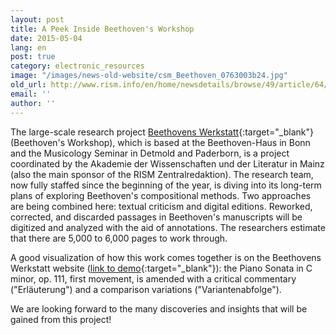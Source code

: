 ```yaml
---
layout: post
title: A Peek Inside Beethoven's Workshop
date: 2015-05-04
lang: en
post: true
category: electronic_resources
image: "/images/news-old-website/csm_Beethoven_0763003b24.jpg"
old_url: http://www.rism.info/en/home/newsdetails/browse/49/article/64/a-peek-inside-beethovens-workshop.html
email: ''
author: ''
---
```


The large-scale research project [Beethovens Werkstatt](http://beethovens-werkstatt.de/){:target="_blank"} (Beethoven's Workshop), which is based at the Beethoven-Haus in Bonn and the Musicology Seminar in Detmold and Paderborn, is a project coordinated by the Akademie der Wissenschaften und der Literatur in Mainz (also the main sponsor of the RISM Zentralredaktion). The research team, now fully staffed since the beginning of the year, is diving into its long-term plans of exploring Beethoven's compositional methods. Two approaches are being combined here: textual criticism and digital editions. Reworked, corrected, and discarded passages in Beethoven's manuscripts will be digitized and analyzed with the aid of annotations. The researchers estimate that there are 5,000 to 6,000 pages to work through.

A good visualization of how this work comes together is on the Beethovens Werkstatt website ([link to demo](http://beethovens-werkstatt.de/demo/index.html){:target="_blank"}): the Piano Sonata in C minor, op. 111, first movement, is amended with a critical commentary ("Erläuterung") and a comparison variations ("Variantenabfolge").

We are looking forward to the many discoveries and insights that will be gained from this project!